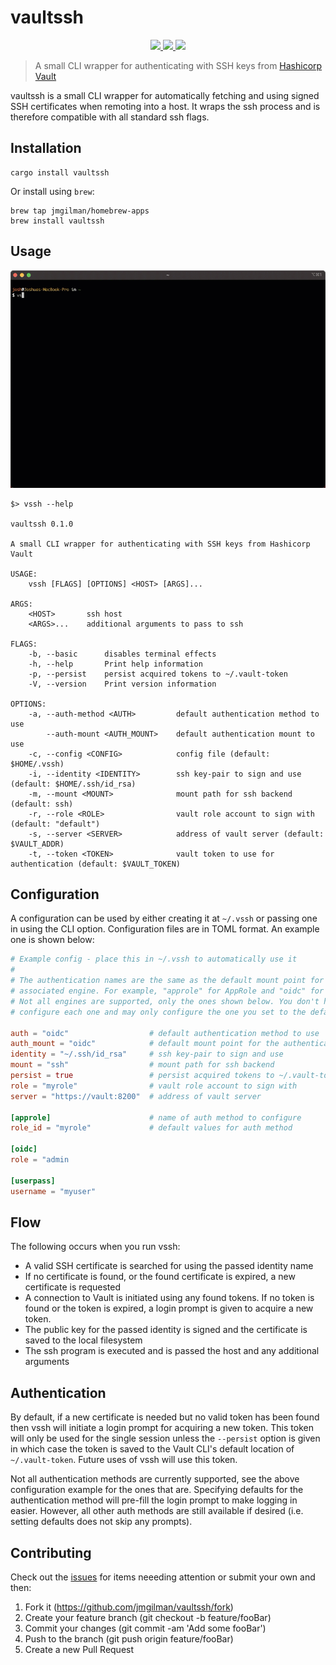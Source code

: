 # vaultssh

<p align="center">
    <a href="https://crates.io/crates/vaultssh">
        <img src="https://img.shields.io/crates/v/vaultssh">
    </a>
    <a href="https://www.vaultproject.io/">
        <img src="https://img.shields.io/badge/Vault-1.8.2-green" />
    </a>
    <a href="https://github.com/jmgilman/vaultssh/actions/workflows/ci.yml">
        <img src="https://github.com/jmgilman/vaultssh/actions/workflows/ci.yml/badge.svg"/>
    </a>
</p>

> A small CLI wrapper for authenticating with SSH keys from [Hashicorp Vault][1]

vaultssh is a small CLI wrapper for automatically fetching and using signed SSH 
certificates when remoting into a host. It wraps the ssh process and is 
therefore compatible with all standard ssh flags.

## Installation

```
cargo install vaultssh
```

Or install using `brew`:

```
brew tap jmgilman/homebrew-apps
brew install vaultssh
```

## Usage

![example](example.gif)

```
$> vssh --help

vaultssh 0.1.0

A small CLI wrapper for authenticating with SSH keys from Hashicorp Vault

USAGE:
    vssh [FLAGS] [OPTIONS] <HOST> [ARGS]...

ARGS:
    <HOST>       ssh host
    <ARGS>...    additional arguments to pass to ssh

FLAGS:
    -b, --basic      disables terminal effects
    -h, --help       Print help information
    -p, --persist    persist acquired tokens to ~/.vault-token
    -V, --version    Print version information

OPTIONS:
    -a, --auth-method <AUTH>         default authentication method to use
        --auth-mount <AUTH_MOUNT>    default authentication mount to use
    -c, --config <CONFIG>            config file (default: $HOME/.vssh)
    -i, --identity <IDENTITY>        ssh key-pair to sign and use (default: $HOME/.ssh/id_rsa)
    -m, --mount <MOUNT>              mount path for ssh backend (default: ssh)
    -r, --role <ROLE>                vault role account to sign with (default: "default")
    -s, --server <SERVER>            address of vault server (default: $VAULT_ADDR)
    -t, --token <TOKEN>              vault token to use for authentication (default: $VAULT_TOKEN)
```

## Configuration

A configuration can be used by either creating it at `~/.vssh` or passing one in
using the CLI option. Configuration files are in TOML format. An example one is
shown below:

```toml
# Example config - place this in ~/.vssh to automatically use it
#
# The authentication names are the same as the default mount point for the 
# associated engine. For example, "approle" for AppRole and "oidc" for OIDC. 
# Not all engines are supported, only the ones shown below. You don't have to
# configure each one and may only configure the one you set to the default. 

auth = "oidc"                  # default authentication method to use
auth_mount = "oidc"            # default mount point for the authentication method
identity = "~/.ssh/id_rsa"     # ssh key-pair to sign and use
mount = "ssh"                  # mount path for ssh backend
persist = true                 # persist acquired tokens to ~/.vault-token
role = "myrole"                # vault role account to sign with
server = "https://vault:8200"  # address of vault server

[approle]                      # name of auth method to configure
role_id = "myrole"             # default values for auth method

[oidc]
role = "admin

[userpass]
username = "myuser"
```

## Flow

The following occurs when you run vssh:

* A valid SSH certificate is searched for using the passed identity name
* If no certificate is found, or the found certificate is expired, a new 
  certificate is requested
* A connection to Vault is initiated using any found tokens. If no token is
  found or the token is expired, a login prompt is given to acquire a new token.
* The public key for the passed identity is signed and the certificate is saved
  to the local filesystem
* The ssh program is executed and is passed the host and any additional
  arguments

## Authentication

By default, if a new certificate is needed but no valid token has been found
then vssh will initiate a login prompt for acquiring a new token. This token
will only be used for the single session unless the `--persist` option is given
in which case the token is saved to the Vault CLI's default location of 
`~/.vault-token`. Future uses of vssh will use this token. 

Not all authentication methods are currently supported, see the above
configuration example for the ones that are. Specifying defaults for the
authentication method will pre-fill the login prompt to make logging in easier.
However, all other auth methods are still available if desired (i.e. setting
defaults does not skip any prompts). 

## Contributing

Check out the [issues][2] for items neeeding attention or submit your own and 
then:

1. Fork it (https://github.com/jmgilman/vaultssh/fork)
2. Create your feature branch (git checkout -b feature/fooBar)
3. Commit your changes (git commit -am 'Add some fooBar')
4. Push to the branch (git push origin feature/fooBar)
5. Create a new Pull Request

[1]: https://www.vaultproject.io/
[2]: https://github.com/jmgilman/vaultssh/issues